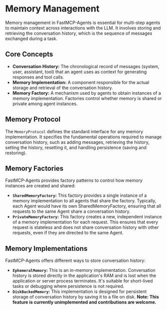 # Memory Management

Memory management in FastMCP-Agents is essential for multi-step agents to maintain context across interactions with the LLM. It involves storing and retrieving the conversation history, which is the sequence of messages exchanged during a task.

## Core Concepts

*   **Conversation History:** The chronological record of messages (system, user, assistant, tool) that an agent uses as context for generating responses and tool calls.
*   **Memory Implementation:** A component responsible for the actual storage and retrieval of the conversation history.
*   **Memory Factory:** A mechanism used by agents to obtain instances of a memory implementation. Factories control whether memory is shared or private among agent instances.

## Memory Protocol

The `MemoryProtocol` defines the standard interface for any memory implementation. It specifies the fundamental operations required to manage conversation history, such as adding messages, retrieving the history, setting the history, resetting it, and handling persistence (saving and restoring).

## Memory Factories

FastMCP-Agents provides factory patterns to control how memory instances are created and shared:

*   **`SharedMemoryFactory`:** This factory provides a single instance of a memory implementation to all agents that share the factory. Typically, each Agent would have its own SharedMemoryFactory, ensuring that all requests to the same Agent share a conversation history.
*   **`PrivateMemoryFactory`:** This factory creates a new, independent instance of a memory implementation for each request. This ensures that every request is stateless and does not share conversation history with other requests, even if they are directed to the same Agent.

## Memory Implementations

FastMCP-Agents offers different ways to store conversation history:

*   **`EphemeralMemory`:** This is an in-memory implementation. Conversation history is stored directly in the application's RAM and is lost when the application or server process terminates. It's suitable for short-lived tasks or debugging where persistence is not required.
*   **`DiskBackedMemory`:** This implementation is designed for persistent storage of conversation history by saving it to a file on disk. **Note: This feature is currently unimplemented and contributions are welcome.**